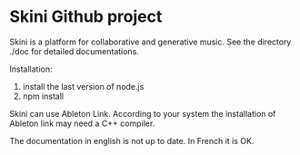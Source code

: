 
# Skini Github project
Skini is a platform for collaborative and generative music.
See the directory ./doc for detailed documentations.

Installation:
1) install the last version of node.js
2) npm install

Skini can use Ableton Link. According to your system the installation of Ableton link may need a C++ compiler.

The documentation in english is not up to date. In French it is OK.
